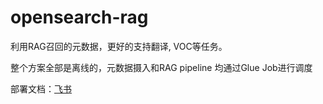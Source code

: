 # opensearch-rag

利用RAG召回的元数据，更好的支持翻译, VOC等任务。

整个方案全部是离线的，元数据摄入和RAG pipeline 均通过Glue Job进行调度

部署文档：[飞书](https://amzn-chn.feishu.cn/docx/LJ93deoBNoeZ4bxvjwGcz2lpn9c?from=from_copylink)